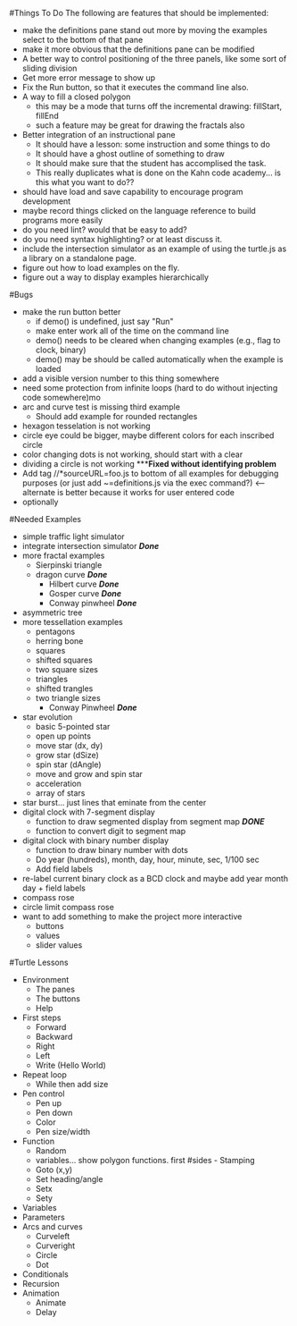 #Things To Do
The following are features that should be implemented:

* make the definitions pane stand out more by moving the examples select to the bottom of that pane
* make it more obvious that the definitions pane can be modified
* A better way to control positioning of the three panels, like some sort of sliding division
* Get more error message to show up
* Fix the Run button, so that it executes the command line also.
* A way to fill a closed polygon
	* this may be a mode that turns off the incremental drawing: fillStart, fillEnd
	* such a feature may be great for drawing the fractals also
* Better integration of an instructional pane
	* It should have a lesson: some instruction and some things to do
	* It should have a ghost outline of something to draw
	* It should make sure that the student has accomplised the task.
	* This really duplicates what is done on the Kahn code academy... is this what you want to do??
* should have load and save capability to encourage program development
* maybe record things clicked on the language reference to build programs more easily
* do you need lint? would that be easy to add?
* do you need syntax highlighting? or at least discuss it.
* include the intersection simulator as an example of using the turtle.js as a library on a standalone page.
* figure out how to load examples on the fly.
* figure out a way to display examples hierarchically

#Bugs
* make the run button better
	* if demo() is undefined, just say "Run"
	* make enter work all of the time on the command line
	* demo() needs to be cleared when changing examples (e.g., flag to clock, binary)
	* demo() may be should be called automatically when the example is loaded
* add a visible version number to this thing somewhere
* need some protection from infinite loops (hard to do without injecting code somewhere)mo
* arc and curve test is missing third example
	* Should add example for rounded rectangles
* hexagon tesselation is not working
* circle eye could be bigger, maybe different colors for each inscribed circle
* color changing dots is not working, should start with a clear
* dividing a circle is not working *****Fixed without identifying problem**
* Add tag //*sourceURL=foo.js to bottom of all examples for debugging purposes (or just add ~=definitions.js via the exec command?) <--alternate is better because it works for user entered code
* optionally 

 
#Needed Examples
* simple traffic light simulator
* integrate intersection simulator  ***Done***
* more fractal examples
	* Sierpinski triangle
	* dragon curve ***Done***
        * Hilbert curve ***Done***
        * Gosper curve ***Done***
        * Conway pinwheel ***Done***
* asymmetric tree
* more tessellation examples
	* pentagons
	* herring bone
	* squares
	* shifted squares
	* two square sizes
	* triangles
	* shifted trangles
	* two triangle sizes
        * Conway Pinwheel ***Done***
* star evolution
	* basic 5-pointed star
	* open up points
	* move star (dx, dy)
	* grow star (dSize)
	* spin star (dAngle)
	* move and grow and spin star
	* acceleration
	* array of stars
* star burst... just lines that eminate from the center
* digital clock with 7-segment display
	* function to draw segmented display from segment map ***DONE***
	* function to convert digit to segment map
* digital clock with binary number display
	* function to draw binary number with dots
	* Do year (hundreds), month, day, hour, minute, sec, 1/100 sec
	* Add field labels
* re-label current binary clock as a BCD clock and maybe add year month day + field labels
* compass rose
* circle limit compass rose
* want to add something to make the project more interactive
	* buttons
	* values
	* slider values
	
#Turtle Lessons

- Environment
	- The panes
	- The buttons
	- Help
- First steps
    - Forward
    - Backward
    - Right
    - Left
    - Write (Hello World)
- Repeat loop
	- While
then add size
- Pen control
    - Pen up
    - Pen down
    - Color
    - Pen size/width
- Function
    - Random
	- variables… show polygon functions. first #sides - Stamping
    - Goto (x,y)
    - Set heading/angle
    - Setx
    - Sety
- Variables
- Parameters
- Arcs and curves
    - Curveleft
    - Curveright
    - Circle
    - Dot
- Conditionals
- Recursion
- Animation
    - Animate
    - Delay
